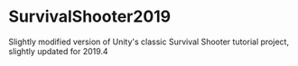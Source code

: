# SurvivalShooter2019
Slightly modified version of Unity's classic Survival Shooter tutorial project, slightly updated for 2019.4
